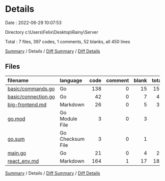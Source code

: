 # Details

Date : 2022-06-29 10:07:53

Directory c:\\Users\\Felix\\Desktop\\Rainy\\Server

Total : 7 files,  397 codes, 1 comments, 52 blanks, all 450 lines

[Summary](results.md) / Details / [Diff Summary](diff.md) / [Diff Details](diff-details.md)

## Files
| filename | language | code | comment | blank | total |
| :--- | :--- | ---: | ---: | ---: | ---: |
| [basic/commands.go](/basic/commands.go) | Go | 138 | 0 | 15 | 153 |
| [basic/connection.go](/basic/connection.go) | Go | 42 | 0 | 7 | 49 |
| [big-frontend.md](/big-frontend.md) | Markdown | 26 | 0 | 5 | 31 |
| [go.mod](/go.mod) | Go Module File | 3 | 0 | 3 | 6 |
| [go.sum](/go.sum) | Go Checksum File | 3 | 0 | 1 | 4 |
| [main.go](/main.go) | Go | 21 | 0 | 4 | 25 |
| [react_env.md](/react_env.md) | Markdown | 164 | 1 | 17 | 182 |

[Summary](results.md) / Details / [Diff Summary](diff.md) / [Diff Details](diff-details.md)